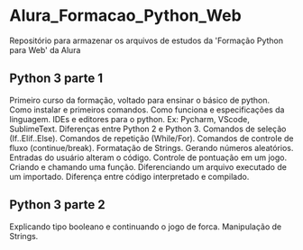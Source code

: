 # Alura_Formacao_Python_Web
Repositório para armazenar os arquivos de estudos da 'Formação Python para Web' da Alura

## Python 3 parte 1
Primeiro curso da formação, voltado para ensinar o básico de python. 
Como instalar e primeiros comandos.
Como funciona e especificações da linguagem.
IDEs e editores para o python. Ex: Pycharm, VScode, SublimeText.
Diferenças entre Python 2 e Python 3.
Comandos de seleção (If..Elif..Else).
Comandos de repetição (While/For).
Comandos de controle de fluxo (continue/break).
Formatação de Strings.
Gerando números aleatórios.
Entradas do usuário alteram o código.
Controle de pontuação em um jogo.
Criando e chamando uma função.
Diferenciando um arquivo executado de um importado.
Diferença entre código interpretado e compilado.

## Python 3 parte 2
Explicando tipo booleano e continuando o jogo de forca.
Manipulação de Strings.